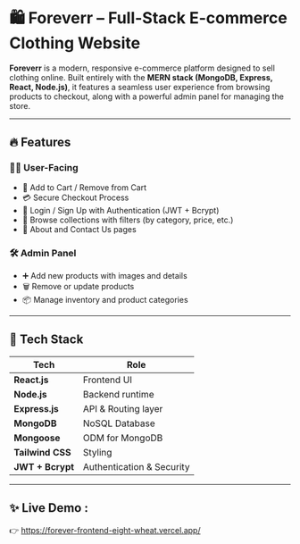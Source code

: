 # 🛍️ Foreverr – Full-Stack E-commerce Clothing Website

**Foreverr** is a modern, responsive e-commerce platform designed to sell clothing online. Built entirely with the **MERN stack (MongoDB, Express, React, Node.js)**, it features a seamless user experience from browsing products to checkout, along with a powerful admin panel for managing the store.

---

## 🔥 Features

### 🧑‍💻 User-Facing
- 🛒 Add to Cart / Remove from Cart
- 💳 Secure Checkout Process
- 🧾 Login / Sign Up with Authentication (JWT + Bcrypt)
- 🧩 Browse collections with filters (by category, price, etc.)
- 📄 About and Contact Us pages

### 🛠️ Admin Panel
- ➕ Add new products with images and details
- 🗑️ Remove or update products
- 📦 Manage inventory and product categories

---

## 🧪 Tech Stack

| Tech        | Role                     |
|-------------|--------------------------|
| **React.js**      | Frontend UI            |
| **Node.js**       | Backend runtime        |
| **Express.js**    | API & Routing layer    |
| **MongoDB**       | NoSQL Database         |
| **Mongoose**      | ODM for MongoDB        |
| **Tailwind CSS**  | Styling                |
| **JWT + Bcrypt**  | Authentication & Security |

---

## ✨ Live Demo : 
👉 https://forever-frontend-eight-wheat.vercel.app/
